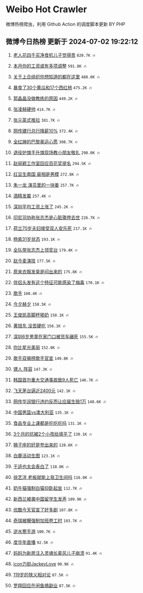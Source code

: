 # Weibo Hot Crawler 



微博热榜爬虫，利用 Github Action 的调度脚本更新 BY PHP 


## 微博今日热榜 更新于 2024-07-02 19:22:12 
1. [老人花四千买净食机儿子觉得贵](https://s.weibo.com/weibo?q=%23%E8%80%81%E4%BA%BA%E8%8A%B1%E5%9B%9B%E5%8D%83%E4%B9%B0%E5%87%80%E9%A3%9F%E6%9C%BA%E5%84%BF%E5%AD%90%E8%A7%89%E5%BE%97%E8%B4%B5%23&t=31&band_rank=1&Refer=top) `820.7K 🔥` 

1. [本月你的工资或有多项调整](https://s.weibo.com/weibo?q=%23%E6%9C%AC%E6%9C%88%E4%BD%A0%E7%9A%84%E5%B7%A5%E8%B5%84%E6%88%96%E6%9C%89%E5%A4%9A%E9%A1%B9%E8%B0%83%E6%95%B4%23&t=31&band_rank=2&Refer=top) `591.8K 🔥` 

1. [关于上合组织你想知道的都在这里](https://s.weibo.com/weibo?q=%23%E5%85%B3%E4%BA%8E%E4%B8%8A%E5%90%88%E7%BB%84%E7%BB%87%E4%BD%A0%E6%83%B3%E7%9F%A5%E9%81%93%E7%9A%84%E9%83%BD%E5%9C%A8%E8%BF%99%E9%87%8C%23&t=31&band_rank=3&Refer=top) `488.0K 🔥` 

1. [暴食了30个黄瓜和17个西红柿](https://s.weibo.com/weibo?q=%23%E6%9A%B4%E9%A3%9F%E4%BA%8630%E4%B8%AA%E9%BB%84%E7%93%9C%E5%92%8C17%E4%B8%AA%E8%A5%BF%E7%BA%A2%E6%9F%BF%23&t=31&band_rank=4&Refer=top) `475.2K 🔥` 

1. [郭晶晶没做教练的原因](https://s.weibo.com/weibo?q=%23%E9%83%AD%E6%99%B6%E6%99%B6%E6%B2%A1%E5%81%9A%E6%95%99%E7%BB%83%E7%9A%84%E5%8E%9F%E5%9B%A0%23&t=31&band_rank=5&Refer=top) `449.2K 🔥` 

1. [张凌赫硬帅](https://s.weibo.com/weibo?q=%E5%BC%A0%E5%87%8C%E8%B5%AB%E7%A1%AC%E5%B8%85&t=31&band_rank=6&Refer=top) `414.7K 🔥` 

1. [张元英式推拉](https://s.weibo.com/weibo?q=%E5%BC%A0%E5%85%83%E8%8B%B1%E5%BC%8F%E6%8E%A8%E6%8B%89&t=31&band_rank=7&Refer=top) `381.7K 🔥` 

1. [网传建行总行降薪10%](https://s.weibo.com/weibo?q=%23%E7%BD%91%E4%BC%A0%E5%BB%BA%E8%A1%8C%E6%80%BB%E8%A1%8C%E9%99%8D%E8%96%AA10%25%23&t=31&band_rank=8&Refer=top) `372.4K 🔥` 

1. [全红婵的巴黎奥运心愿](https://s.weibo.com/weibo?q=%23%E5%85%A8%E7%BA%A2%E5%A9%B5%E7%9A%84%E5%B7%B4%E9%BB%8E%E5%A5%A5%E8%BF%90%E5%BF%83%E6%84%BF%23&t=31&band_rank=9&Refer=top) `308.7K 🔥` 

1. [退役护旗手升旗现场教小朋友敬礼](https://s.weibo.com/weibo?q=%23%E9%80%80%E5%BD%B9%E6%8A%A4%E6%97%97%E6%89%8B%E5%8D%87%E6%97%97%E7%8E%B0%E5%9C%BA%E6%95%99%E5%B0%8F%E6%9C%8B%E5%8F%8B%E6%95%AC%E7%A4%BC%23&t=31&band_rank=10&Refer=top) `298.0K 🔥` 

1. [赵丽颖工作室回应百花奖提名](https://s.weibo.com/weibo?q=%23%E8%B5%B5%E4%B8%BD%E9%A2%96%E5%B7%A5%E4%BD%9C%E5%AE%A4%E5%9B%9E%E5%BA%94%E7%99%BE%E8%8A%B1%E5%A5%96%E6%8F%90%E5%90%8D%23&t=31&band_rank=11&Refer=top) `294.5K 🔥` 

1. [红豆生南国 裴相是男模](https://s.weibo.com/weibo?q=%E7%BA%A2%E8%B1%86%E7%94%9F%E5%8D%97%E5%9B%BD%20%E8%A3%B4%E7%9B%B8%E6%98%AF%E7%94%B7%E6%A8%A1&t=31&band_rank=12&Refer=top) `272.8K 🔥` 

1. [朱一龙 演员里的一块姜](https://s.weibo.com/weibo?q=%E6%9C%B1%E4%B8%80%E9%BE%99%20%E6%BC%94%E5%91%98%E9%87%8C%E7%9A%84%E4%B8%80%E5%9D%97%E5%A7%9C&t=31&band_rank=13&Refer=top) `257.7K 🔥` 

1. [酒精发霉](https://s.weibo.com/weibo?q=%E9%85%92%E7%B2%BE%E5%8F%91%E9%9C%89&t=31&band_rank=14&Refer=top) `257.4K 🔥` 

1. [深圳平均工资上涨了](https://s.weibo.com/weibo?q=%23%E6%B7%B1%E5%9C%B3%E5%B9%B3%E5%9D%87%E5%B7%A5%E8%B5%84%E4%B8%8A%E6%B6%A8%E4%BA%86%23&t=31&band_rank=15&Refer=top) `245.2K 🔥` 

1. [印尼羽协称张志杰是心脏骤停去世](https://s.weibo.com/weibo?q=%23%E5%8D%B0%E5%B0%BC%E7%BE%BD%E5%8D%8F%E7%A7%B0%E5%BC%A0%E5%BF%97%E6%9D%B0%E6%98%AF%E5%BF%83%E8%84%8F%E9%AA%A4%E5%81%9C%E5%8E%BB%E4%B8%96%23&t=31&band_rank=16&Refer=top) `226.7K 🔥` 

1. [荷兰70岁夫妇接受双人安乐死](https://s.weibo.com/weibo?q=%23%E8%8D%B7%E5%85%B070%E5%B2%81%E5%A4%AB%E5%A6%87%E6%8E%A5%E5%8F%97%E5%8F%8C%E4%BA%BA%E5%AE%89%E4%B9%90%E6%AD%BB%23&t=31&band_rank=17&Refer=top) `217.1K 🔥` 

1. [杨紫31岁状态](https://s.weibo.com/weibo?q=%23%E6%9D%A8%E7%B4%AB31%E5%B2%81%E7%8A%B6%E6%80%81%23&t=31&band_rank=18&Refer=top) `193.1K 🔥` 

1. [全队带张志杰上领奖台](https://s.weibo.com/weibo?q=%23%E5%85%A8%E9%98%9F%E5%B8%A6%E5%BC%A0%E5%BF%97%E6%9D%B0%E4%B8%8A%E9%A2%86%E5%A5%96%E5%8F%B0%23&t=31&band_rank=19&Refer=top) `179.4K 🔥` 

1. [赵今麦演技](https://s.weibo.com/weibo?q=%E8%B5%B5%E4%BB%8A%E9%BA%A6%E6%BC%94%E6%8A%80&t=31&band_rank=20&Refer=top) `177.5K 🔥` 

1. [原来衣服发臭是闷出来的](https://s.weibo.com/weibo?q=%23%E5%8E%9F%E6%9D%A5%E8%A1%A3%E6%9C%8D%E5%8F%91%E8%87%AD%E6%98%AF%E9%97%B7%E5%87%BA%E6%9D%A5%E7%9A%84%23&t=31&band_rank=21&Refer=top) `175.8K 🔥` 

1. [伴侣头发有这个特征可能感染了梅毒](https://s.weibo.com/weibo?q=%23%E4%BC%B4%E4%BE%A3%E5%A4%B4%E5%8F%91%E6%9C%89%E8%BF%99%E4%B8%AA%E7%89%B9%E5%BE%81%E5%8F%AF%E8%83%BD%E6%84%9F%E6%9F%93%E4%BA%86%E6%A2%85%E6%AF%92%23&t=31&band_rank=22&Refer=top) `170.1K 🔥` 

1. [歌手](https://s.weibo.com/weibo?q=%E6%AD%8C%E6%89%8B&t=31&band_rank=23&Refer=top) `160.4K 🔥` 

1. [今夕赫夕](https://s.weibo.com/weibo?q=%E4%BB%8A%E5%A4%95%E8%B5%AB%E5%A4%95&t=31&band_rank=24&Refer=top) `158.5K 🔥` 

1. [王俊凯高脚杯喝奶](https://s.weibo.com/weibo?q=%23%E7%8E%8B%E4%BF%8A%E5%87%AF%E9%AB%98%E8%84%9A%E6%9D%AF%E5%96%9D%E5%A5%B6%23&t=31&band_rank=25&Refer=top) `158.1K 🔥` 

1. [黄旭东 没苦硬吃](https://s.weibo.com/weibo?q=%E9%BB%84%E6%97%AD%E4%B8%9C%20%E6%B2%A1%E8%8B%A6%E7%A1%AC%E5%90%83&t=31&band_rank=26&Refer=top) `156.1K 🔥` 

1. [深圳6岁男童在家门口被货车碾死](https://s.weibo.com/weibo?q=%23%E6%B7%B1%E5%9C%B36%E5%B2%81%E7%94%B7%E7%AB%A5%E5%9C%A8%E5%AE%B6%E9%97%A8%E5%8F%A3%E8%A2%AB%E8%B4%A7%E8%BD%A6%E7%A2%BE%E6%AD%BB%23&t=31&band_rank=27&Refer=top) `155.5K 🔥` 

1. [你比星光美丽](https://s.weibo.com/weibo?q=%E4%BD%A0%E6%AF%94%E6%98%9F%E5%85%89%E7%BE%8E%E4%B8%BD&t=31&band_rank=28&Refer=top) `152.0K 🔥` 

1. [歌手双揭榜歌手官宣](https://s.weibo.com/weibo?q=%23%E6%AD%8C%E6%89%8B%E5%8F%8C%E6%8F%AD%E6%A6%9C%E6%AD%8C%E6%89%8B%E5%AE%98%E5%AE%A3%23&t=31&band_rank=29&Refer=top) `149.8K 🔥` 

1. [镖人 阵容](https://s.weibo.com/weibo?q=%E9%95%96%E4%BA%BA%20%E9%98%B5%E5%AE%B9&t=31&band_rank=30&Refer=top) `147.3K 🔥` 

1. [韩国首尔重大交通事故致9人死亡](https://s.weibo.com/weibo?q=%23%E9%9F%A9%E5%9B%BD%E9%A6%96%E5%B0%94%E9%87%8D%E5%A4%A7%E4%BA%A4%E9%80%9A%E4%BA%8B%E6%95%85%E8%87%B49%E4%BA%BA%E6%AD%BB%E4%BA%A1%23&t=31&band_rank=31&Refer=top) `146.7K 🔥` 

1. [飞天茅台逼近2400元](https://s.weibo.com/weibo?q=%23%E9%A3%9E%E5%A4%A9%E8%8C%85%E5%8F%B0%E9%80%BC%E8%BF%912400%E5%85%83%23&t=31&band_rank=32&Refer=top) `142.1K 🔥` 

1. [网传华润银行违约反而让应届生赔1万](https://s.weibo.com/weibo?q=%23%E7%BD%91%E4%BC%A0%E5%8D%8E%E6%B6%A6%E9%93%B6%E8%A1%8C%E8%BF%9D%E7%BA%A6%E5%8F%8D%E8%80%8C%E8%AE%A9%E5%BA%94%E5%B1%8A%E7%94%9F%E8%B5%941%E4%B8%87%23&t=31&band_rank=33&Refer=top) `140.6K 🔥` 

1. [中国男篮vs澳大利亚](https://s.weibo.com/weibo?q=%23%E4%B8%AD%E5%9B%BD%E7%94%B7%E7%AF%AEvs%E6%BE%B3%E5%A4%A7%E5%88%A9%E4%BA%9A%23&t=31&band_rank=34&Refer=top) `135.1K 🔥` 

1. [食品专业上课都是吃吃吃吗](https://s.weibo.com/weibo?q=%23%E9%A3%9F%E5%93%81%E4%B8%93%E4%B8%9A%E4%B8%8A%E8%AF%BE%E9%83%BD%E6%98%AF%E5%90%83%E5%90%83%E5%90%83%E5%90%97%23&t=31&band_rank=35&Refer=top) `131.1K 🔥` 

1. [3个月的坑被2个小孩给填平了](https://s.weibo.com/weibo?q=%233%E4%B8%AA%E6%9C%88%E7%9A%84%E5%9D%91%E8%A2%AB2%E4%B8%AA%E5%B0%8F%E5%AD%A9%E7%BB%99%E5%A1%AB%E5%B9%B3%E4%BA%86%23&t=31&band_rank=36&Refer=top) `130.1K 🔥` 

1. [狮子座的好是夸出来的](https://s.weibo.com/weibo?q=%23%E7%8B%AE%E5%AD%90%E5%BA%A7%E7%9A%84%E5%A5%BD%E6%98%AF%E5%A4%B8%E5%87%BA%E6%9D%A5%E7%9A%84%23&t=31&band_rank=37&Refer=top) `128.6K 🔥` 

1. [白鹿活动生图](https://s.weibo.com/weibo?q=%E7%99%BD%E9%B9%BF%E6%B4%BB%E5%8A%A8%E7%94%9F%E5%9B%BE&t=31&band_rank=38&Refer=top) `123.1K 🔥` 

1. [于适也太会表白了](https://s.weibo.com/weibo?q=%E4%BA%8E%E9%80%82%E4%B9%9F%E5%A4%AA%E4%BC%9A%E8%A1%A8%E7%99%BD%E4%BA%86&t=31&band_rank=39&Refer=top) `118.0K 🔥` 

1. [徐艺洋 老板就能上我卫生间吗](https://s.weibo.com/weibo?q=%E5%BE%90%E8%89%BA%E6%B4%8B%20%E8%80%81%E6%9D%BF%E5%B0%B1%E8%83%BD%E4%B8%8A%E6%88%91%E5%8D%AB%E7%94%9F%E9%97%B4%E5%90%97&t=31&band_rank=40&Refer=top) `116.0K 🔥` 

1. [奶牛猫强制白猫仰卧起坐](https://s.weibo.com/weibo?q=%E5%A5%B6%E7%89%9B%E7%8C%AB%E5%BC%BA%E5%88%B6%E7%99%BD%E7%8C%AB%E4%BB%B0%E5%8D%A7%E8%B5%B7%E5%9D%90&t=31&band_rank=41&Refer=top) `112.7K 🔥` 

1. [新西兰被袭中国留学生发声](https://s.weibo.com/weibo?q=%23%E6%96%B0%E8%A5%BF%E5%85%B0%E8%A2%AB%E8%A2%AD%E4%B8%AD%E5%9B%BD%E7%95%99%E5%AD%A6%E7%94%9F%E5%8F%91%E5%A3%B0%23&t=31&band_rank=42&Refer=top) `109.9K 🔥` 

1. [优酷今天官宣了好多剧](https://s.weibo.com/weibo?q=%23%E4%BC%98%E9%85%B7%E4%BB%8A%E5%A4%A9%E5%AE%98%E5%AE%A3%E4%BA%86%E5%A5%BD%E5%A4%9A%E5%89%A7%23&t=31&band_rank=43&Refer=top) `107.8K 🔥` 

1. [奇瑞被曝强制加班卷工时](https://s.weibo.com/weibo?q=%23%E5%A5%87%E7%91%9E%E8%A2%AB%E6%9B%9D%E5%BC%BA%E5%88%B6%E5%8A%A0%E7%8F%AD%E5%8D%B7%E5%B7%A5%E6%97%B6%23&t=31&band_rank=44&Refer=top) `103.7K 🔥` 

1. [逆水寒手游](https://s.weibo.com/weibo?q=%23%E9%80%86%E6%B0%B4%E5%AF%92%E6%89%8B%E6%B8%B8%23&t=31&band_rank=45&Refer=top) `100.7K 🔥` 

1. [度华年直播](https://s.weibo.com/weibo?q=%E5%BA%A6%E5%8D%8E%E5%B9%B4%E7%9B%B4%E6%92%AD&t=31&band_rank=46&Refer=top) `92.5K 🔥` 

1. [妈妈为新房注入灵魂长辈风儿子崩溃](https://s.weibo.com/weibo?q=%23%E5%A6%88%E5%A6%88%E4%B8%BA%E6%96%B0%E6%88%BF%E6%B3%A8%E5%85%A5%E7%81%B5%E9%AD%82%E9%95%BF%E8%BE%88%E9%A3%8E%E5%84%BF%E5%AD%90%E5%B4%A9%E6%BA%83%23&t=31&band_rank=47&Refer=top) `91.4K 🔥` 

1. [icon力挺JackeyLove](https://s.weibo.com/weibo?q=%23icon%E5%8A%9B%E6%8C%BAJackeyLove%23&t=31&band_rank=48&Refer=top) `90.9K 🔥` 

1. [119岁的狭义相对论](https://s.weibo.com/weibo?q=%23119%E5%B2%81%E7%9A%84%E7%8B%AD%E4%B9%89%E7%9B%B8%E5%AF%B9%E8%AE%BA%23&t=31&band_rank=49&Refer=top) `87.5K 🔥` 

1. [罗翔回应在闲鱼搞副业](https://s.weibo.com/weibo?q=%23%E7%BD%97%E7%BF%94%E5%9B%9E%E5%BA%94%E5%9C%A8%E9%97%B2%E9%B1%BC%E6%90%9E%E5%89%AF%E4%B8%9A%23&t=31&band_rank=50&Refer=top) `87.5K 🔥` 

